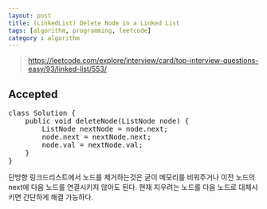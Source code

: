 ```yaml
---
layout: post
title: (LinkedList) Delete Node in a Linked List
tags: [algorithm, programming, leetcode]
category : algorithm
---
```


> https://leetcode.com/explore/interview/card/top-interview-questions-easy/93/linked-list/553/

## Accepted
<pre class="prettyprint">
class Solution {
    public void deleteNode(ListNode node) {
        ListNode nextNode = node.next;
        node.next = nextNode.next;
        node.val = nextNode.val;
    }
}
</pre>

단방향 링크드리스트에서 노드를 제거하는것은 굳이 메모리를 비워주거나 이전 노드의 next에 다음 노드를 연결시키지 않아도 된다. 현재 지우려는 노드를 다음 노드로 대체시키면 간단하게 해결 가능하다.